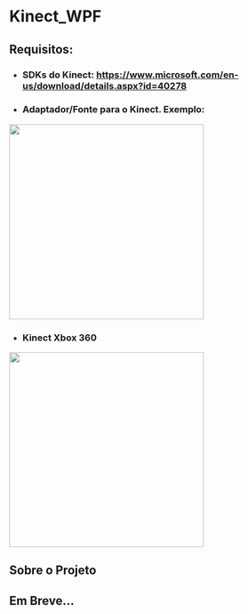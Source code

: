 # Kinect_WPF

## Requisitos:
- ### SDKs do Kinect: https://www.microsoft.com/en-us/download/details.aspx?id=40278
- ### Adaptador/Fonte para o Kinect. Exemplo: <br> 
<img src="https://user-images.githubusercontent.com/72676389/195720325-751308e6-fe3d-4c2a-85a8-c5e158647e1e.png" height="350">




- ### Kinect Xbox 360 <br> 
<img src="https://user-images.githubusercontent.com/72676389/195720438-4e1ecebb-47ea-4775-8624-0c9fc92e779d.png" height="350">


## Sobre o Projeto
## Em Breve...

